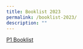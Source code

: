 ```yaml
---
title: Booklist 2023
permalink: /booklist-2023/
description: ""
---
```

[P1 Booklist](https://cms.isomer.gov.sg/sites/moe-angsanapri/media/files/mediaDirectory/files/editMediaSettings/P1%20Booklist%202023.pdf)